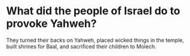 # What did the people of Israel do to provoke Yahweh?

They turned their backs on Yahweh, placed wicked things in the temple, built shrines for Baal, and sacrificed their children to Molech.

